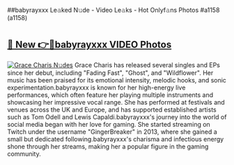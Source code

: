 ##babyrayxxx Le𝚊ked N𝚞de - Video Le𝚊ks - Hot Onlyf𝚊ns Photos #a1158 (a1158)

# <h2><a href="https://mediaupload.pro?title=babyrayxxx&ref=9FEB">🔗 New 👉🔴babyrayxxx VIDEO Photos</a></h2>

[![Grace Charis N𝚞des](https://i.imgur.com/rIISA9y.gif)](https://mediaupload.pro?title=babyrayxxx&ref=9FEB)
Grace Charis has released several singles and EPs since her debut, including "Fading Fast", "Ghost", and "Wildflower". Her music has been praised for its emotional intensity, melodic hooks, and sonic experimentation.babyrayxxx is known for her high-energy live performances, which often feature her playing multiple instruments and showcasing her impressive vocal range. She has performed at festivals and venues across the UK and Europe, and has supported established artists such as Tom Odell and Lewis Capaldi.babyrayxxx's journey into the world of social media began with her love for gaming. She started streaming on Twitch under the username "GingerBreaker" in 2013, where she gained a small but dedicated following.babyrayxxx's charisma and infectious energy shone through her streams, making her a popular figure in the gaming community.